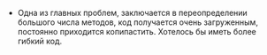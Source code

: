 - Одна из главных проблем, заключается в переопределении большого числа методов, код получается очень загруженным, постоянно приходится копипастить. Хотелось бы иметь более гибкий код.